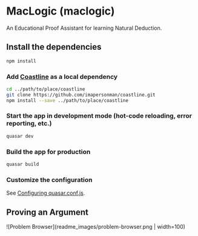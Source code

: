 # MacLogic (maclogic)

An Educational Proof Assistant for learning Natural Deduction.

## Install the dependencies
```bash
npm install
```

### Add [Coastline](https://github.com/imapersonman/coastline) as a local dependency

```bash
cd ../path/to/place/coastline
git clone https://github.com/imapersonman/coastline.git
npm install --save ../path/to/place/coastline
```

### Start the app in development mode (hot-code reloading, error reporting, etc.)
```bash
quasar dev
```

### Build the app for production
```bash
quasar build
```

### Customize the configuration
See [Configuring quasar.conf.js](https://v2.quasar.dev/quasar-cli/quasar-conf-js).

## Proving an Argument

![Problem Browser](readme_images/problem-browser.png | width=100)